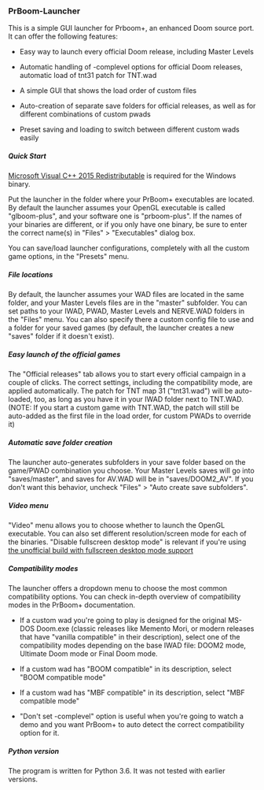 ### PrBoom-Launcher

This is a simple GUI launcher for Prboom+, an enhanced Doom source port. It can
offer the following features:

* Easy way to launch every official Doom release, including Master Levels

* Automatic handling of -complevel options for official Doom releases,
  automatic load of tnt31 patch for TNT.wad

* A simple GUI that shows the load order of custom files

* Auto-creation of separate save folders for official releases, as well as for
  different combinations of custom pwads

* Preset saving and loading to switch between different custom wads easily

##### Quick Start

[Microsoft Visual C++ 2015 Redistributable](https://www.microsoft.com/en-us/download/details.aspx?id=53587) is required for the Windows binary.

Put the launcher in the folder where your PrBoom+ executables are located. By
default the launcher assumes your OpenGL executable is called "glboom-plus", and
your software one is "prboom-plus". If the names of your binaries are
different, or if you only have one binary, be sure to enter the correct name(s)
in "Files" > "Executables" dialog box.

You can save/load launcher configurations, completely with all the custom game
options, in the "Presets" menu.

##### File locations

By default, the launcher assumes your WAD files are located in the same folder,
and your Master Levels files are in the "master" subfolder. You can set paths
to your IWAD, PWAD, Master Levels and NERVE.WAD folders in the "Files" menu. You
can also specify there a custom config file to use and a folder for your saved
games (by default, the launcher creates a new "saves" folder if  it doesn't
exist).

##### Easy launch of the official games

The "Official releases" tab allows you to start every official campaign in  a
couple of clicks. The correct settings, including the compatibility mode, are
applied automatically. The patch for TNT map 31 ("tnt31.wad") will be
auto-loaded, too, as long as you have it in your IWAD folder next to TNT.WAD.
(NOTE: If you start a custom game with TNT.WAD, the patch will still be
auto-added as the first file in the load order, for custom PWADs to override it)

##### Automatic save folder creation

The launcher auto-generates subfolders in your save folder based on the
game/PWAD combination you choose. Your Master Levels saves will go into
"saves/master", and saves  for AV.WAD will be in "saves/DOOM2_AV". If you don't
want this behavior, uncheck  "Files" > "Auto create save subfolders".

##### Video menu

"Video" menu allows you to choose whether to launch the OpenGL executable. You
can also set different resolution/screen mode for each of the binaries. "Disable
fullscreen desktop mode" is relevant if you're using [the unofficial build with
fullscreen desktop mode support](https://www.doomworld.com/forum/topic/31039-prboom-plus-ver-2514/?page=102&tab=comments#comment-1850772)

##### Compatibility modes

The launcher offers a dropdown menu to choose the most common compatibility
options. You can check in-depth overview of compatibility modes in the PrBoom+
documentation.

* If a custom wad you're going to play is designed for the original MS-DOS
  Doom.exe (classic releases like Memento Mori, or modern releases that have
  "vanilla  compatible" in their description), select one of the compatibility
  modes depending  on the base IWAD file: DOOM2 mode, Ultimate Doom mode or
  Final Doom mode.

* If a custom wad has "BOOM compatible" in its description, select "BOOM
  compatible mode"

* If a custom wad has "MBF compatible" in its description, select "MBF
  compatible mode"

* "Don't set -complevel" option is useful when you're going to watch a demo and
  you want PrBoom+ to auto detect the correct compatibility option for it.


##### Python version

The program is written for Python 3.6. It was not tested with earlier versions.
